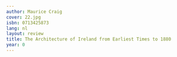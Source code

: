 ```yaml
---
author: Maurice Craig
cover: 22.jpg
isbn: 0713425873
lang: nl
layout: review
title: The Architecture of Ireland from Earliest Times to 1880
year: 0
---
```

